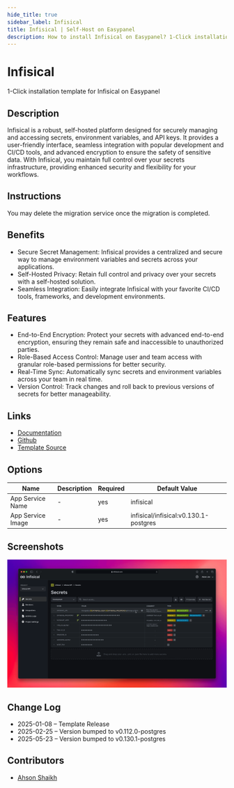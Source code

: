 ```yaml
---
hide_title: true
sidebar_label: Infisical
title: Infisical | Self-Host on Easypanel
description: How to install Infisical on Easypanel? 1-Click installation template for Infisical on Easypanel
---
```


<!-- generated -->

# Infisical

1-Click installation template for Infisical on Easypanel

## Description

Infisical is a robust, self-hosted platform designed for securely managing and accessing secrets, environment variables, and API keys. It provides a user-friendly interface, seamless integration with popular development and CI/CD tools, and advanced encryption to ensure the safety of sensitive data. With Infisical, you maintain full control over your secrets infrastructure, providing enhanced security and flexibility for your workflows.

## Instructions

You may delete the migration service once the migration is completed.

## Benefits

- Secure Secret Management: Infisical provides a centralized and secure way to manage environment variables and secrets across your applications.
- Self-Hosted Privacy: Retain full control and privacy over your secrets with a self-hosted solution.
- Seamless Integration: Easily integrate Infisical with your favorite CI/CD tools, frameworks, and development environments.

## Features

- End-to-End Encryption: Protect your secrets with advanced end-to-end encryption, ensuring they remain safe and inaccessible to unauthorized parties.
- Role-Based Access Control: Manage user and team access with granular role-based permissions for better security.
- Real-Time Sync: Automatically sync secrets and environment variables across your team in real time.
- Version Control: Track changes and roll back to previous versions of secrets for better manageability.

## Links

- [Documentation](https://infisical.com/docs)
- [Github](https://github.com/Infisical/infisical)
- [Template Source](https://github.com/easypanel-io/templates/tree/main/templates/infisical)

## Options

Name | Description | Required | Default Value
-|-|-|-
App Service Name | - | yes | infisical
App Service Image | - | yes | infisical/infisical:v0.130.1-postgres

## Screenshots

![Infisical Screenshot](./assets/screenshot.png)

## Change Log

- 2025-01-08 – Template Release
- 2025-02-25 – Version bumped to v0.112.0-postgres
- 2025-05-23 – Version bumped to v0.130.1-postgres

## Contributors

- [Ahson Shaikh](https://github.com/Ahson-Shaikh)
